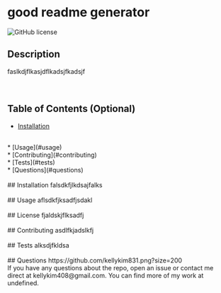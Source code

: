 
 # good readme generator

 ![GitHub license](https://img.shields.io/badge/license-MIT-purple.svg)
 
 ## Description 
 faslkdjflkasjdflkadsjfkadsjf
 <br>
 <br>
 <br>
 ## Table of Contents (Optional)
 * [Installation](#installation)
 <br>
 * [Usage](#usage)
 <br>
 * [Contributing](#contributing)
 <br>
 * [Tests](#tests)
 <br>
 * [Questions](#questions)
 <br>
 <br>
 ## Installation
 falsdkfjlkdsajfalks
 <br>
 <br>
 ## Usage 
 aflsdkfjksadfjsdakl
 <br>
 <br>
 ## License
 fjaldskjflksadfj
 <br>
 <br>
 ## Contributing
 asdlfkjadslkfj
 <br>
 <br>
 ## Tests
 alksdjfkldsa
 <br>
 <br>
 ## Questions
 https://github.com/kellykim831.png?size=200
 <br>
 If you have any questions about the repo, open an issue or contact me direct at kellykim408@gmail.com. You can find more of my work at undefined.
